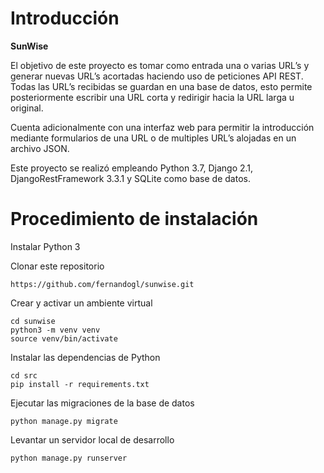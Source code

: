 # Introducción

**SunWise** 

El objetivo de este proyecto es tomar como entrada una o varias URL’s y generar nuevas URL’s acortadas haciendo uso de peticiones API REST. Todas las URL’s recibidas se guardan en una base de datos, esto permite posteriormente escribir una URL corta y redirigir hacia la URL larga u original.

Cuenta adicionalmente con una interfaz web para permitir la introducción mediante formularios de una URL o de multiples URL’s alojadas en un archivo JSON.

Este proyecto se realizó empleando Python 3.7, Django 2.1, DjangoRestFramework 3.3.1 y SQLite como base de datos.


# Procedimiento de instalación
Instalar Python 3

Clonar este repositorio 
```
https://github.com/fernandogl/sunwise.git
```
Crear y activar un ambiente virtual
```
cd sunwise
python3 -m venv venv
source venv/bin/activate
```

Instalar las dependencias de Python
```
cd src
pip install -r requirements.txt 
```
Ejecutar las migraciones de la base de datos
```
python manage.py migrate
```
Levantar un servidor local de desarrollo
```
python manage.py runserver
```
